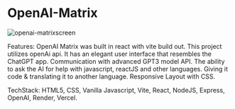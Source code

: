 # OpenAI-Matrix

![openai-matrixscreen](https://user-images.githubusercontent.com/114783191/210152720-04a6f4fc-ae70-4deb-8f06-2279d905a1ba.jpg)

Features:
OpenAI Matrix was built in react with vite build out.
This project utilizes openAi api. It has an elegant user interface that resembles the ChatGPT app. 
Communication with advanced GPT3 model API.
The ability to ask the AI for help with javascript, reactJS and other languages. Giving it code & translating it to another language.
Responsive Layout with CSS.

TechStack:
HTML5, CSS, Vanilla Javascript, Vite, React, NodeJS, Express, OpenAI, Render, Vercel.
